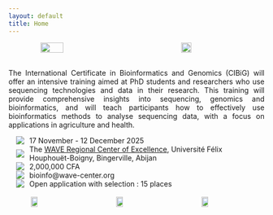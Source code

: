 ```yaml
---
layout: default
title: Home
---
```


<div style="display:flex"> 
<img src="/cibig/assets/img/logo_wave2.jpeg" style="display: block; margin: 0 auto; width: 30%; ">
<img src="/cibig/assets/img/logo_uboigny.jpeg" style="display: block; margin: 0 auto; width: 20%; ">
</div> 

<br />
<div>
 <p align="justify">
The International Certificate in Bioinformatics and Genomics (CIBiG) will offer an intensive training aimed at PhD students and researchers who use sequencing technologies and data in their research.
This training will provide comprehensive insights into sequencing, genomics and bioinformatics, and  will teach participants how to effectively use bioinformatics methods to analyse sequencing data, with a focus on applications in agriculture and health.

<div style="display: flex; align-items: center;">
<div style="margin-left: 15px; margin-right: 10px;">
<img src="/cibig/assets/img/icon_calendar-5.png">
</div>
<div>
17 November - 12 December 2025
</div>
</div>

<div style="display: flex; align-items: center;">
<div style="margin-left: 15px; margin-right: 10px;">
<img src="/cibig/assets/img/icon_place-8.png">
</div>
<div>
The <a href="https://wave-center.org/" target_blank>WAVE Regional Center of Excellence</a>, Université Félix Houphouët-Boigny, Bingerville, Abijan
</div>
</div>

<div style="display: flex; align-items: center;">
<div style="margin-left: 15px; margin-right: 10px;">
<img src="/cibig/assets/img/icon-dollar-5.png">
</div>
<div>
2,000,000 CFA
</div>
</div>

<div style="display: flex; align-items: center;">
<div style="margin-left: 15px; margin-right: 10px;">
<img src="/cibig/assets/img/icon_email-5.png">
</div>
<div>
 bioinfo@wave-center.org
</div>
</div>

<div style="display: flex; align-items: center;">
<div style="margin-left: 15px; margin-right: 10px;">
<img src="/cibig/assets/img/icon_apply-5.png" style="vertical-align: middle;">
</div>
<div>
Open application with selection : 15 places
</div>
</div>

<br/>

<div style="display:flex"> 
<img src="/cibig/assets/img/logo_ujkz.jpeg" style="display: block; margin: 0 auto; width: 16%;">
<img src="/cibig/assets/img/logo_itrop.png" style="display: block; margin: 0 auto; width: 16%; ">
<img src="/cibig/assets/img/logo_ird.png" style="display: block; margin: 0 auto; width: 16%;">
</div> 
